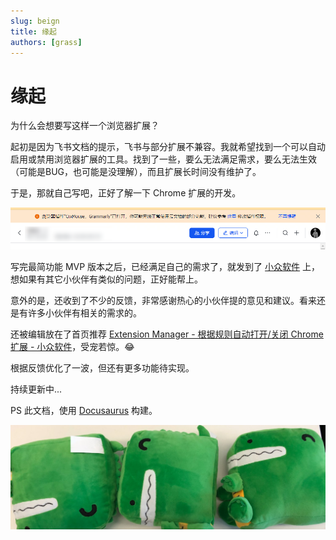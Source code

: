 ```yaml
---
slug: beign
title: 缘起
authors: [grass]
---
```


# 缘起

为什么会想要写这样一个浏览器扩展？

起初是因为飞书文档的提示，飞书与部分扩展不兼容。我就希望找到一个可以自动启用或禁用浏览器扩展的工具。找到了一些，要么无法满足需求，要么无法生效（可能是BUG，也可能是没理解），而且扩展长时间没有维护了。

于是，那就自己写吧，正好了解一下 Chrome 扩展的开发。

![](./img/2023-08-19-19-41-42.png)

写完最简功能 MVP 版本之后，已经满足自己的需求了，就发到了 [小众软件](https://meta.appinn.net/t/topic/46198) 上，想如果有其它小伙伴有类似的问题，正好能帮上。

意外的是，还收到了不少的反馈，非常感谢热心的小伙伴提的意见和建议。看来还是有许多小伙伴有相关的需求的。

还被编辑放在了首页推荐 [Extension Manager - 根据规则自动打开/关闭 Chrome 扩展 - 小众软件](https://www.appinn.com/extension-manager/ )，受宠若惊。😂

根据反馈优化了一波，但还有更多功能待实现。

持续更新中...

PS 此文档，使用 [Docusaurus](https://docusaurus.io/zh-CN/ ) 构建。

![Docusaurus Plushie](./docusaurus-plushie-banner.jpeg)
